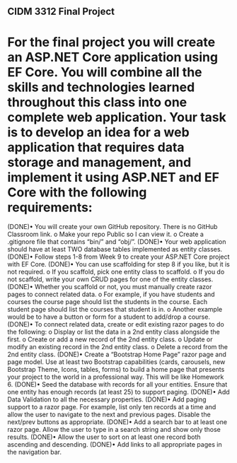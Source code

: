 ## CIDM 3312 Final Project
# For the final project you will create an ASP.NET Core application using EF Core. You will combine all the skills and technologies learned throughout this class into one complete web application. Your task is to develop an idea for a web application that requires data storage and management, and implement it using ASP.NET and EF Core with the following requirements:
(DONE)• You will create your own GitHub repository. There is no GitHub Classroom link.
o Make your repo Public so I can view it.
o Create a .gitignore file that contains “bin/” and “obj/”.
(DONE)• Your web application should have at least TWO database tables implemented as entity classes.
(DONE)• Follow steps 1-8 from Week 9 to create your ASP.NET Core project with EF Core.
(DONE)• You can use scaffolding for step 8 if you like, but it is not required.
o If you scaffold, pick one entity class to scaffold.
o If you do not scaffold, write your own CRUD pages for one of the entity classes.
(DONE)• Whether you scaffold or not, you must manually create razor pages to connect related data.
o For example, if you have students and courses the course page should list the students
in the course. Each student page should list the courses that student is in.
o Another example would be to have a button or form for a student to add/drop a course.
(DONE)• To connect related data, create or edit existing razor pages to do the following:
o Display or list the data in a 2nd entity class alongside the first.
o Create or add a new record of the 2nd entity class.
o Update or modify an existing record in the 2nd entity class.
o Delete a record from the 2nd entity class.
(DONE)• Create a “Bootstrap Home Page” razor page and page model. Use at least two Bootstrap
capabilities (cards, carousels, new Bootstrap Theme, Icons, tables, forms) to build a home page
that presents your project to the world in a professional way. This will be like Homework 6.
(DONE)• Seed the database with records for all your entities. Ensure that one entity has enough records
(at least 25) to support paging.
(DONE)• Add Data Validation to all the necessary properties.
(DONE)• Add paging support to a razor page. For example, list only ten records at a time and allow the
user to navigate to the next and previous pages. Disable the next/prev buttons as appropriate.
(DONE)• Add a search bar to at least one razor page. Allow the user to type in a search string and show
only those results.
(DONE)• Allow the user to sort on at least one record both ascending and descending.
(DONE)• Add links to all appropriate pages in the navigation bar.